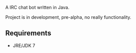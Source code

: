 A IRC chat bot written in Java.

Project is in development, pre-alpha, no really functionality.

Requirements
------------
* JRE/JDK 7

